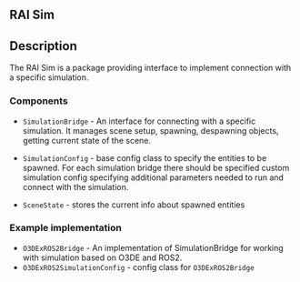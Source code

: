 ## RAI Sim

## Description

The RAI Sim is a package providing interface to implement connection with a specific simulation.

### Components

- `SimulationBridge` - An interface for connecting with a specific simulation. It manages scene setup, spawning, despawning objects, getting current state of the scene.

- `SimulationConfig` - base config class to specify the entities to be spawned. For each simulation bridge there should be specified custom simulation config specifying additional parameters needed to run and connect with the simulation.

- `SceneState` - stores the current info about spawned entities

### Example implementation

- `O3DExROS2Bridge` - An implementation of SimulationBridge for working with simulation based on O3DE and ROS2.
- `O3DExROS2SimulationConfig` - config class for `O3DExROS2Bridge`
